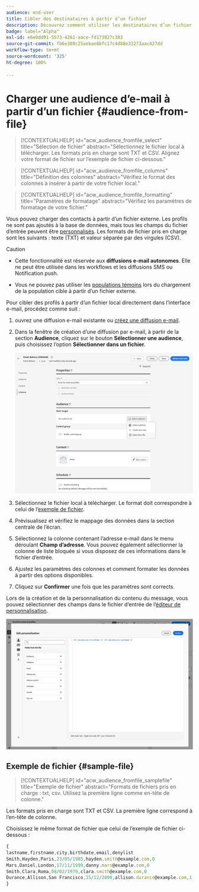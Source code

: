 ```yaml
---
audience: end-user
title: Cibler des destinataires à partir d’un fichier
description: Découvrez comment utiliser les destinataires d’un fichier externe pour créer l’audience de vos e-mails.
badge: label="Alpha"
exl-id: e6e0dd01-5573-4261-aace-fd173827c383
source-git-commit: fb6e389c25aebae8bfc17c4d88e33273aac427dd
workflow-type: tm+mt
source-wordcount: '325'
ht-degree: 100%

---
```


# Charger une audience d’e-mail à partir d’un fichier {#audience-from-file}

>[!CONTEXTUALHELP]
>id="acw_audience_fromfile_select"
>title="Sélection de fichier"
>abstract="Sélectionnez le fichier local à télécharger. Les formats pris en charge sont TXT et CSV. Alignez votre format de fichier sur l’exemple de fichier ci-dessous."

>[!CONTEXTUALHELP]
>id="acw_audience_fromfile_columns"
>title="Définition des colonnes"
>abstract="Vérifiez le format des colonnes à insérer à partir de votre fichier local."

>[!CONTEXTUALHELP]
>id="acw_audience_fromfile_formatting"
>title="Paramètres de formatage"
>abstract="Vérifiez les paramètres de formatage de votre fichier."

Vous pouvez charger des contacts à partir d’un fichier externe. Les profils ne sont pas ajoutés à la base de données, mais tous les champs du fichier d’entrée peuvent être [personnalisés](../personalization/gs-personalization.md). Les formats de fichier pris en charge sont les suivants : texte (TXT) et valeur séparée par des virgules (CSV).

>[!CAUTION]
>
>* Cette fonctionnalité est réservée aux **diffusions e-mail autonomes**. Elle ne peut être utilisée dans les workflows et les diffusions SMS ou Notification push.
>
>* Vous ne pouvez pas utiliser les [populations témoins](control-group.md) lors du chargement de la population cible à partir d’un fichier externe.


Pour cibler des profils à partir d’un fichier local directement dans l’interface e-mail, procédez comme suit :

1. ouvrez une diffusion e-mail existante ou [créez une diffusion e-mail](../email/create-email.md).
1. Dans la fenêtre de création d’une diffusion par e-mail, à partir de la section **Audience**, cliquez sur le bouton **Sélectionner une audience**, puis choisissez l’option **Sélectionner dans un fichier**.

   ![](assets/select-from-file.png)

1. Sélectionnez le fichier local à télécharger. Le format doit correspondre à celui de l’[exemple de fichier](#sample-file).
1. Prévisualisez et vérifiez le mappage des données dans la section centrale de l’écran.
1. Sélectionnez la colonne contenant l’adresse e-mail dans le menu déroulant **Champ d’adresse**. Vous pouvez également sélectionner la colonne de liste bloquée si vous disposez de ces informations dans le fichier d’entrée.
1. Ajustez les paramètres des colonnes et comment formater les données à partir des options disponibles.
1. Cliquez sur **Confirmer** une fois que les paramètres sont corrects.

Lors de la création et de la personnalisation du contenu du message, vous pouvez sélectionner des champs dans le fichier d’entrée de l’[éditeur de personnalisation](../personalization/gs-personalization.md).

![](assets/select-external-perso.png)


## Exemple de fichier {#sample-file}

>[!CONTEXTUALHELP]
>id="acw_audience_fromfile_samplefile"
>title="Exemple de fichier"
>abstract="Formats de fichiers pris en charge : txt, csv. Utilisez la première ligne comme en-tête de colonne."

Les formats pris en charge sont TXT et CSV. La première ligne correspond à l’en-tête de colonne.

Choisissez le même format de fichier que celui de l’exemple de fichier ci-dessous :

```javascript
{
lastname,firstname,city,birthdate,email,denylist
Smith,Hayden,Paris,23/05/1985,hayden.smith@example.com,0
Mars,Daniel,London,17/11/1999,danny.mars@example.com,0
Smith,Clara,Roma,08/02/1979,clara.smith@example.com,0
Durance,Allison,San Francisco,15/12/2000,allison.durance@example.com,1
}
```
